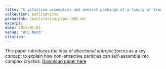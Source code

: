 ```yaml
---
title: "Crystalline assemblies and densest packings of a family of truncated tetrahedra and the role of directional entropic forces"
collection: publications
permalink: /publication/paper_005.md
excerpt:
date: 2011-01-01
venue: "ACS Nano"
citation:
---
```

This paper introduces the idea of _directional entropic forces_ as
a key concept to explain how non-attractive particles can self-assemble into complex crystals.
[Download paper here](http://pfdamasceno.github.io/files/2011_Damasceno.pdf)
